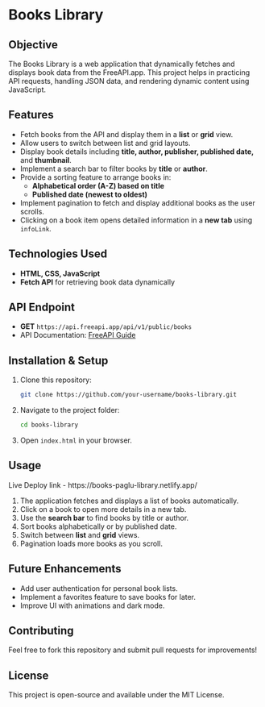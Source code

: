 # Books Library

## Objective

The Books Library is a web application that dynamically fetches and displays book data from the FreeAPI.app. This project helps in practicing API requests, handling JSON data, and rendering dynamic content using JavaScript.

## Features

- Fetch books from the API and display them in a **list** or **grid** view.
- Allow users to switch between list and grid layouts.
- Display book details including **title, author, publisher, published date,** and **thumbnail**.
- Implement a search bar to filter books by **title** or **author**.
- Provide a sorting feature to arrange books in:
  - **Alphabetical order (A-Z) based on title**
  - **Published date (newest to oldest)**
- Implement pagination to fetch and display additional books as the user scrolls.
- Clicking on a book item opens detailed information in a **new tab** using `infoLink`.

## Technologies Used

- **HTML, CSS, JavaScript**
- **Fetch API** for retrieving book data dynamically

## API Endpoint

- **GET** `https://api.freeapi.app/api/v1/public/books`
- API Documentation: [FreeAPI Guide](https://freeapi.hashnode.space/api-guide/apireference/getBooks)

## Installation & Setup

1. Clone this repository:
   ```sh
   git clone https://github.com/your-username/books-library.git
   ```
2. Navigate to the project folder:
   ```sh
   cd books-library
   ```
3. Open `index.html` in your browser.

## Usage

Live Deploy link - https\://books-paglu-library.netlify.app/

1. The application fetches and displays a list of books automatically.
2. Click on a book to open more details in a new tab.
3. Use the **search bar** to find books by title or author.
4. Sort books alphabetically or by published date.
5. Switch between **list** and **grid** views.
6. Pagination loads more books as you scroll.

## Future Enhancements

- Add user authentication for personal book lists.
- Implement a favorites feature to save books for later.
- Improve UI with animations and dark mode.

## Contributing

Feel free to fork this repository and submit pull requests for improvements!

## License

This project is open-source and available under the MIT License.

